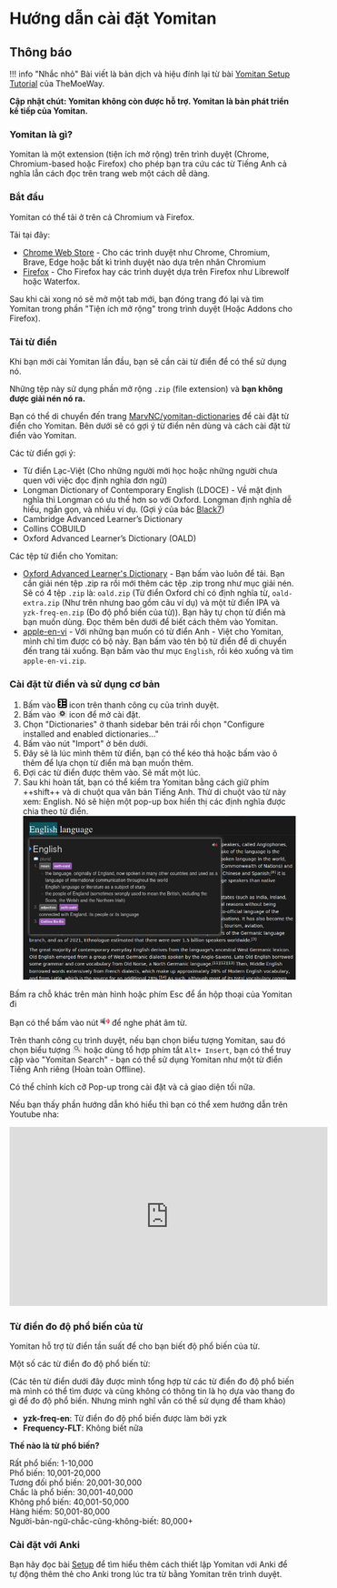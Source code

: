 # Hướng dẫn cài đặt Yomitan

## Thông báo

!!! info "Nhắc nhỏ"
	Bài viết là bản dịch và hiệu đính lại từ bài [Yomitan Setup Tutorial](https://learnjapanese.moe/yomichan/) của TheMoeWay.


**Cập nhật chút: Yomitan không còn được hỗ trợ. Yomitan là bản phát triển kế tiếp của Yomitan.**

### Yomitan là gì?
Yomitan là một extension (tiện ích mở rộng) trên trình duyệt (Chrome, Chromium-based hoặc Firefox) cho phép bạn tra cứu các từ Tiếng Anh cả nghĩa lẫn cách đọc trên trang web một cách dễ dàng.

### Bắt đầu
Yomitan có thể tải ở trên cả Chromium và Firefox.

Tải tại đây:

- [Chrome Web Store](https://chromewebstore.google.com/detail/yomitan/likgccmbimhjbgkjambclfkhldnlhbnn) - Cho các trình duyệt như Chrome, Chromium, Brave, Edge hoặc bất kì trình duyệt nào dựa trên nhân Chromium
- [Firefox](https://addons.mozilla.org/en-GB/firefox/addon/yomitan/) - Cho Firefox hay các trình duyệt dựa trên Firefox như Librewolf hoặc Waterfox.

Sau khi cài xong nó sẽ mở một tab mới, bạn đóng trang đó lại và tìm Yomitan trong phần "Tiện ích mở rộng" trong trình duyệt (Hoặc Addons cho Firefox).

### Tải từ điển

Khi bạn mới cài Yomitan lần đầu, bạn sẽ cần cài từ điển để có thể sử dụng nó.

Những tệp này sử dụng phần mở rộng `.zip` (file extension) và **bạn không được giải nén nó ra.**

Bạn có thể di chuyển đến trang [MarvNC/yomitan-dictionaries](https://github.com/MarvNC/yomitan-dictionaries?tab=readme-ov-file#english-english) để cài đặt từ điển cho Yomitan. Bên dưới sẽ có gợi ý từ điển nên dùng và cách cài đặt từ điển vào Yomitan.
 
Các từ điển gợi ý:

- Từ điển Lạc-Việt (Cho những người mới học hoặc những người chưa quen với việc đọc định nghĩa đơn ngữ)
- Longman Dictionary of Contemporary English (LDOCE) - Về mặt định nghĩa thì Longman có ưu thế hơn so với Oxford. Longman định nghĩa dễ hiểu, ngắn gọn, và nhiều ví dụ. (Gợi ý của bác [Black7](https://voz.vn/u/black7.1242890/))
- Cambridge Advanced Learner’s Dictionary
- Collins COBUILD
- Oxford Advanced Learner’s Dictionary (OALD)

Các tệp từ điển cho Yomitan:

- [Oxford Advanced Learner's Dictionary](https://github.com/MarvNC/yomichan-dictionaries/files/14957647/oald-release-yomitan.zip) - Bạn bấm vào luôn để tải. Bạn cần giải nén tệp .zip ra rồi mới thêm các tệp .zip trong như mục giải nén. Sẽ có 4 tệp `.zip` là: `oald.zip` (Từ điển Oxford chỉ có định nghĩa từ, `oald-extra.zip` (Như trên nhưng bao gồm câu ví dụ) và một từ điển IPA và `yzk-freq-en.zip` (Đo độ phổ biến của từ)). Bạn hãy tự chọn từ điển mà bạn muốn dùng. Đọc thêm bên dưới để biết cách thêm vào Yomitan.
- [apple-en-vi](https://drive.proton.me/urls/XZRWCKDM54#Bnq28tvMixEm) - Với những bạn muốn có từ điển Anh - Việt cho Yomitan, mình chỉ tìm được có bộ này. Bạn bấm vào tên bộ từ điển để di chuyển đến trang tải xuống. Bạn bấm vào thư mục `English`, rồi kéo xuống và tìm `apple-en-vi.zip`.


### Cài đặt từ điển và sử dụng cơ bản
  
1. Bấm vào ![yomitan-icon](img/yomitan/icon.png) icon trên thanh công cụ của trình duyệt.  
2. Bấm vào ![cog](img/yomitan/cog.png) icon để mở cài đặt.  
3. Chọn "Dictionaries" ở thanh sidebar bên trái rồi chọn "Configure installed and enabled dictionaries…"  
4. Bấm vào nút "Import" ở bên dưới.  
5. Đây sẽ là lúc mình thêm từ điển, bạn có thể kéo thả hoặc bấm vào ô thêm để lựa chọn từ điển mà bạn muốn thêm.
6. Đợi các từ điển được thêm vào. Sẽ mất một lúc.
7. Sau khi hoàn tất, bạn có thể kiểm tra Yomitan bằng cách giữ phím ++shift++ và di chuột qua văn bản Tiếng Anh. Thử di chuột vào từ này xem: English. Nó sẽ hiện một pop-up box hiển thị các định nghĩa được chia theo từ điển.
![Yomitan Demo](img/yomitan/demo1.png) 

Bấm ra chỗ khác trên màn hình hoặc phím Esc để ẩn hộp thoại của Yomitan đi

Bạn có thể bấm vào nút ![audio](img/yomitan/audio.png) để nghe phát âm từ.

Trên thanh công cụ trình duyệt, nếu bạn chọn biểu tượng Yomitan, sau đó chọn biểu tượng ![search icon](img/yomitan/search.png) hoặc dùng tổ hợp phím tắt `Alt+ Insert`, bạn có thể truy cập vào "Yomitan Search" - bạn có thể sử dụng Yomitan như một từ điển Tiếng Anh riêng (Hoàn toàn Offline).
 
Có thể chỉnh kích cỡ Pop-up trong cài đặt và cả giao diện tối nữa.

Nếu bạn thấy phần hướng dẫn khó hiểu thì bạn có thể xem hướng dẫn trên Youtube nha:

<iframe width="560" height="315" src="https://www.youtube.com/embed/MjLw8jZ7aRE?si=KqnQkL6skboYElqq" title="YouTube video player" frameborder="0" allow="accelerometer; autoplay; clipboard-write; encrypted-media; gyroscope; picture-in-picture; web-share" referrerpolicy="strict-origin-when-cross-origin" allowfullscreen></iframe>

### Từ điển đo độ phổ biến của từ 

Yomitan hỗ trợ từ điển tần suất để cho bạn biết độ phổ biến của từ.

Một số các từ điển đo độ phổ biến từ:

(Các tên từ điển dưới đây được mình tổng hợp từ các từ điển đo độ phổ biến mà mình có thể tìm được và cũng không có thông tin là họ dựa vào thang đo gì để đo độ phổ biến. Nhưng mình nghĩ vẫn có thể sử dụng để tham khảo)


- **yzk-freq-en**: Từ điển đo độ phổ biến được làm bởi yzk
- **Frequency-FLT**: Không biết nữa

**Thế nào là từ phổ biến?**  

Rất phổ biến: 1-10,000  
Phổ biến: 10,001-20,000    
Tương đối phổ biến: 20,001-30,000   
Chắc là phổ biến: 30,001-40,000  
Không phổ biến: 40,001-50,000  
Hàng hiếm: 50,001-80,000  
Người-bản-ngữ-chắc-cũng-không-biết: 80,000+  

### Cài đặt với Anki

Bạn hãy đọc bài [Setup](setup.md) để tìm hiểu thêm cách thiết lập Yomitan với Anki để tự động thêm thẻ cho Anki trong lúc tra từ bằng Yomitan trên trình duyệt.